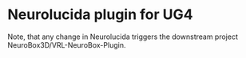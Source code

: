 # Neurolucida plugin for UG4
Note, that any change in Neurolucida triggers the downstream project NeuroBox3D/VRL-NeuroBox-Plugin.
